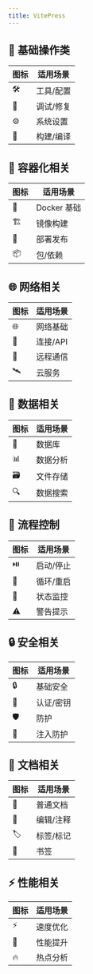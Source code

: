 ```yaml
---
title: VitePress
---
```


## 📌 基础操作类

| 图标 | 适用场景  |
| ---- | --------- |
| 🛠️   | 工具/配置 |
| 🔧   | 调试/修复 |
| ⚙️   | 系统设置  |
| 🔨   | 构建/编译 |

## 🐳 容器化相关

| 图标 | 适用场景    |
| ---- | ----------- |
| 🐳   | Docker 基础 |
| 🏗️   | 镜像构建    |
| 🚢   | 部署发布    |
| 📦   | 包/依赖     |

## 🌐 网络相关

| 图标 | 适用场景 |
| ---- | -------- |
| 🌐   | 网络基础 |
| 🔗   | 连接/API |
| 📡   | 远程通信 |
| 🛰️   | 云服务   |

## 💾 数据相关

| 图标 | 适用场景 |
| ---- | -------- |
| 💾   | 数据库   |
| 📊   | 数据分析 |
| 🗃️   | 文件存储 |
| 🔍   | 数据搜索 |

## 🚦 流程控制

| 图标 | 适用场景  |
| ---- | --------- |
| ⏯️   | 启动/停止 |
| 🔄   | 循环/重启 |
| 🚥   | 状态监控  |
| ⚠️   | 警告提示  |

## 🔒 安全相关

| 图标 | 适用场景  |
| ---- | --------- |
| 🔒   | 基础安全  |
| 🔑   | 认证/密钥 |
| 🛡️   | 防护      |
| 💉   | 注入防护  |

## 📜 文档相关

| 图标 | 适用场景  |
| ---- | --------- |
| 📄   | 普通文档  |
| 📝   | 编辑/注释 |
| 🏷️   | 标签/标记 |
| 🔖   | 书签      |

## ⚡ 性能相关

| 图标 | 适用场景 |
| ---- | -------- |
| ⚡   | 速度优化 |
| 🐎   | 性能提升 |
| 🔥   | 热点分析 |
